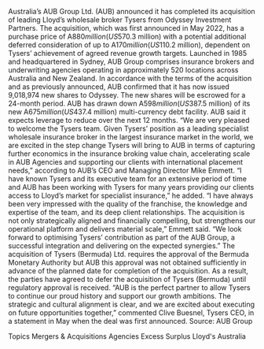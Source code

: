 Australia’s AUB Group Ltd. (AUB) announced it has completed its acquisition of leading Lloyd’s wholesale broker Tysers from Odyssey Investment Partners.
The acquisition, which was first announced in May 2022, has a purchase price of A$880 million (US$570.3 million) with a potential additional deferred consideration of up to A$170 million (US$110.2 million), dependent on Tysers’ achievement of agreed revenue growth targets.
Launched in 1985 and headquartered in Sydney, AUB Group comprises insurance brokers and underwriting agencies operating in approximately 520 locations across Australia and New Zealand.
In accordance with the terms of the acquisition and as previously announced, AUB confirmed that it has now issued 9,018,974 new shares to Odyssey. The new shares will be escrowed for a 24-month period.
AUB has drawn down A$598 million (US$387.5 million) of its new A$675 million (US$437.4 million) multi-currency debt facility. AUB said it expects leverage to reduce over the next 12 months.
“We are very pleased to welcome the Tysers team. Given Tysers’ position as a leading specialist wholesale insurance broker in the largest insurance market in the world, we are excited in the step change Tysers will bring to AUB in terms of capturing further economics in the insurance broking value chain, accelerating scale in AUB Agencies and supporting our clients with international placement needs,” according to AUB’s CEO and Managing Director Mike Emmett.
“I have known Tysers and its executive team for an extensive period of time and AUB has been working with Tysers for many years providing our clients access to Lloyd’s market for specialist insurance,” he added.
“I have always been very impressed with the quality of the franchise, the knowledge and expertise of the team, and its deep client relationships. The acquisition is not only strategically aligned and financially compelling, but strengthens our operational platform and delivers material scale,” Emmett said. “We look forward to optimising Tysers’ contribution as part of the AUB Group, a successful integration and delivering on the expected synergies.”
The acquisition of Tysers (Bermuda) Ltd. requires the approval of the Bermuda Monetary Authority but AUB this approval was not obtained sufficiently in advance of the planned date for completion of the acquisition. As a result, the parties have agreed to defer the acquisition of Tysers (Bermuda) until regulatory approval is received.
“AUB is the perfect partner to allow Tysers to continue our proud history and support our growth ambitions. The strategic and cultural alignment is clear, and we are excited about executing on future opportunities together,” commented Clive Buesnel, Tysers CEO, in a statement in May when the deal was first announced.
Source: AUB Group

Topics
Mergers & Acquisitions
Agencies
Excess Surplus
Lloyd's
Australia
